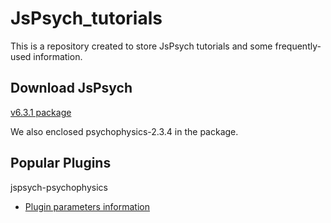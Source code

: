 # JsPsych_tutorials
This is a repository created to store JsPsych tutorials and some frequently-used information.

Download JsPsych 
---
[v6.3.1 package](https://github.com/HelenLiu0609/jsPsych-v6.3.1) 

We also enclosed psychophysics-2.3.4 in the package.

Popular Plugins
---
jspsych-psychophysics
- [Plugin parameters information](https://jspsychophysics.hes.kyushu-u.ac.jp/pluginParams/)
